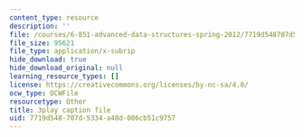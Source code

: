 ```yaml
---
content_type: resource
description: ''
file: /courses/6-851-advanced-data-structures-spring-2012/7719d548707d5334a48d006cb51c9757_RecEYrnvGPM.vtt
file_size: 95621
file_type: application/x-subrip
hide_download: true
hide_download_original: null
learning_resource_types: []
license: https://creativecommons.org/licenses/by-nc-sa/4.0/
ocw_type: OCWFile
resourcetype: Other
title: 3play caption file
uid: 7719d548-707d-5334-a48d-006cb51c9757
---
```

